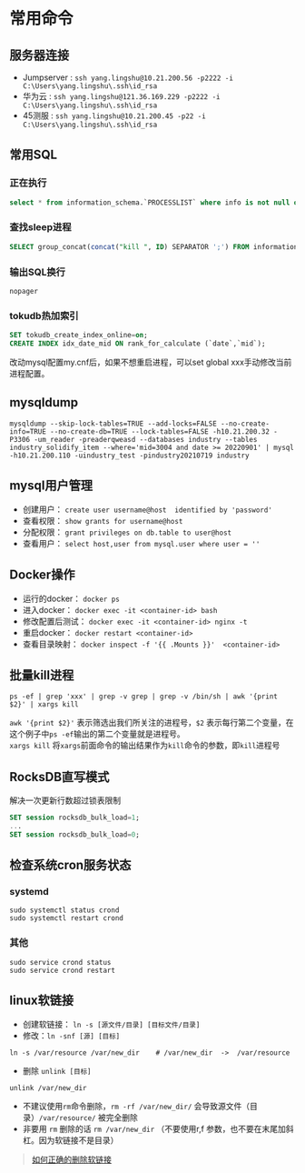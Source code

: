 # 常用命令

## 服务器连接
- Jumpserver : `ssh yang.lingshu@10.21.200.56 -p2222 -i C:\Users\yang.lingshu\.ssh\id_rsa`
- 华为云 : `ssh yang.lingshu@121.36.169.229 -p2222 -i C:\Users\yang.lingshu\.ssh\id_rsa`
- 45测服 : `ssh yang.lingshu@10.21.200.45 -p22 -i C:\Users\yang.lingshu\.ssh\id_rsa`


## 常用SQL
### 正在执行
```SQL
select * from information_schema.`PROCESSLIST` where info is not null order by time desc \G;
```  

### 查找sleep进程
```SQL
SELECT group_concat(concat("kill ", ID) SEPARATOR ';') FROM information_schema.`PROCESSLIST` t WHERE t.`COMMAND` IN ('Sleep');
```

### 输出SQL换行
`nopager`
### tokudb热加索引
```SQL
SET tokudb_create_index_online=on;
CREATE INDEX idx_date_mid ON rank_for_calculate (`date`,`mid`);
```
改动mysql配置my.cnf后，如果不想重启进程，可以set global xxx手动修改当前进程配置。

## mysqldump
```Shell
mysqldump --skip-lock-tables=TRUE --add-locks=FALSE --no-create-info=TRUE --no-create-db=TRUE --lock-tables=FALSE -h10.21.200.32 -P3306 -um_reader -preaderqweasd --databases industry --tables industry_solidify_item --where='mid=3004 and date >= 20220901' | mysql -h10.21.200.110 -uindustry_test -pindustry20210719 industry
```

## mysql用户管理
- 创建用户：  `create user username@host  identified by 'password'`
- 查看权限：  `show grants for username@host`
- 分配权限：  `grant privileges on db.table to user@host`
- 查看用户：  `select host,user from mysql.user where user = ''`


## Docker操作
- 运行的docker：  `docker ps`
- 进入docker：   `docker exec -it <container-id> bash`
- 修改配置后测试：    `docker exec -it <container-id> nginx -t`
- 重启docker：   `docker restart <container-id>`
- 查看目录映射：     `docker inspect -f '{{ .Mounts }}'  <container-id>`

## 批量kill进程
`ps -ef | grep 'xxx' | grep -v grep | grep -v /bin/sh | awk '{print $2}' | xargs kill`

`awk '{print $2}'` 表示筛选出我们所关注的进程号，`$2` 表示每行第二个变量，在这个例子中`ps -ef`输出的第二个变量就是进程号。  
`xargs kill` 将`xargs`前面命令的输出结果作为`kill`命令的参数，即`kill`进程号


## RocksDB直写模式
解决一次更新行数超过锁表限制
```SQL
SET session rocksdb_bulk_load=1;
...
SET session rocksdb_bulk_load=0;
```

## 检查系统cron服务状态
### systemd
```Shell
sudo systemctl status crond
sudo systemctl restart crond
```
### 其他
```Shell
sudo service crond status
sudo service crond restart
```

## linux软链接
- 创建软链接： `ln -s [源文件/目录] [目标文件/目录]`  
- 修改：`ln -snf [源] [目标]`  
```Shell
ln -s /var/resource /var/new_dir    # /var/new_dir  ->  /var/resource
```

- 删除 `unlink [目标]`
```Shell
unlink /var/new_dir
```
- 不建议使用`rm`命令删除，`rm -rf /var/new_dir/` 会导致源文件（目录）`/var/resource/` 被完全删除
- 非要用 `rm` 删除的话  `rm /var/new_dir`   （不要使用r,f  参数，也不要在末尾加斜杠。因为软链接不是目录）
> [如何正确的删除软链接](https://fantiq.github.io/2017/07/06/%E5%A6%82%E4%BD%95%E6%AD%A3%E7%A1%AE%E7%9A%84%E5%88%A0%E9%99%A4%E8%BD%AF%E8%BF%9E%E6%8E%A5/)
  

